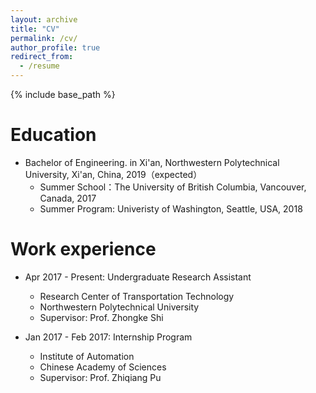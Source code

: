 ```yaml
---
layout: archive
title: "CV"
permalink: /cv/
author_profile: true
redirect_from:
  - /resume
---
```


{% include base_path %}

Education
======
* Bachelor of Engineering. in Xi'an, Northwestern Polytechnical University, Xi'an, China, 2019（expected）
    * Summer School：The University of British Columbia, Vancouver, Canada, 2017
    * Summer Program: Univeristy of Washington, Seattle, USA, 2018
       
Work experience
======
* Apr 2017 - Present: Undergraduate Research Assistant
  * Research Center of Transportation Technology
  * Northwestern Polytechnical University
  * Supervisor: Prof. Zhongke Shi

* Jan 2017 - Feb 2017: Internship Program
  * Institute of Automation 
  * Chinese Academy of Sciences
  * Supervisor: Prof. Zhiqiang Pu
  

